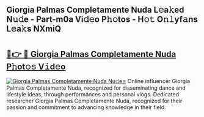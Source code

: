 ## Giorgia Palmas Completamente Nuda L𝚎a𝚔ed N𝚞𝚍e - Part-m0a Vi𝚍𝚎o P𝚑𝚘tos - H𝚘𝚝 O𝚗𝚕yf𝚊ns L𝚎a𝚔s NXmiQ

# <h2><a href="http://kf7997e.oniu.top/?m=Giorgia+Palmas+Completamente+Nuda">🔗👉 🔴 Giorgia Palmas Completamente Nuda P𝚑ot𝚘𝚜 V𝚒d𝚎o</a></h2>

[![Giorgia Palmas Completamente Nuda Nu𝚍e𝚜](https://i.imgur.com/0qMVB7G.gif)](http://kf7997e.oniu.top/?m=Giorgia+Palmas+Completamente+Nuda)
Online influencer Giorgia Palmas Completamente Nuda, recognized for disseminating dance and lifestyle ideas, through performances and personal vlogs. Dedicated researcher Giorgia Palmas Completamente Nuda, recognized for their passion and commitment to advancing knowledge in their field.  
